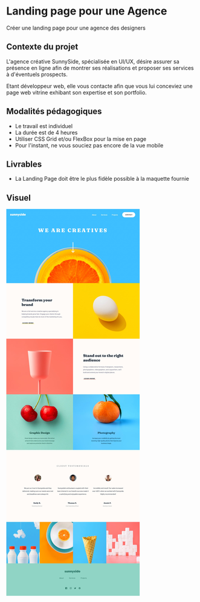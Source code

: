 # Landing page pour une Agence   

Créer une landing page pour une agence des designers 

## Contexte du projet
L'agence créative SunnySide, spécialisée en UI/UX, désire assurer sa présence en ligne afin de montrer ses réalisations et proposer ses services à d'éventuels prospects. 

Etant développeur web, elle vous contacte afin que vous lui conceviez une page web vitrine exhibant son expertise et son portfolio.  

## Modalités pédagogiques

- Le travail est individuel
- La durée est de 4 heures
- Utiliser CSS Grid et/ou FlexBox pour la mise en page
- Pour l'instant, ne vous souciez pas encore de la vue mobile
  
## Livrables

- La Landing Page doit être le plus fidèle possible à la maquette fournie

## Visuel

![Landing Page](./assets/design/desktop-design.jpg)

  